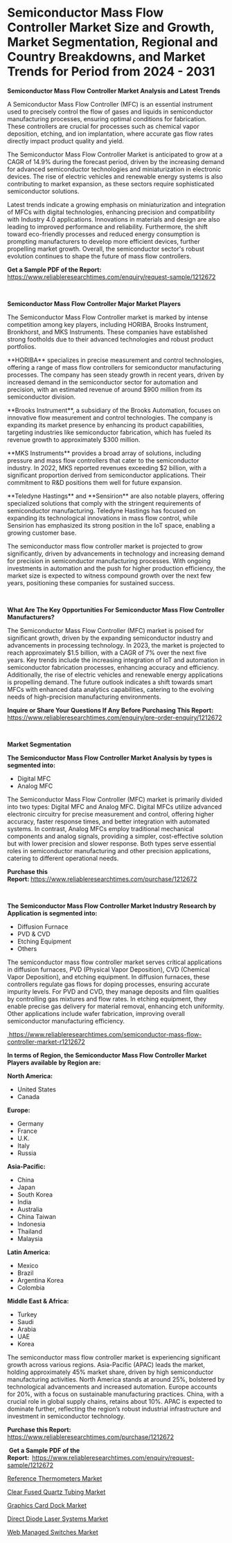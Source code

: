 <p><h1>Semiconductor Mass Flow Controller Market Size and Growth, Market Segmentation, Regional and Country Breakdowns, and Market Trends for Period from 2024 -  2031</h1></p><p><strong>Semiconductor Mass Flow Controller Market Analysis and Latest Trends</strong></p>
<p><p>A Semiconductor Mass Flow Controller (MFC) is an essential instrument used to precisely control the flow of gases and liquids in semiconductor manufacturing processes, ensuring optimal conditions for fabrication. These controllers are crucial for processes such as chemical vapor deposition, etching, and ion implantation, where accurate gas flow rates directly impact product quality and yield.</p><p>The Semiconductor Mass Flow Controller Market is anticipated to grow at a CAGR of 14.9% during the forecast period, driven by the increasing demand for advanced semiconductor technologies and miniaturization in electronic devices. The rise of electric vehicles and renewable energy systems is also contributing to market expansion, as these sectors require sophisticated semiconductor solutions.</p><p>Latest trends indicate a growing emphasis on miniaturization and integration of MFCs with digital technologies, enhancing precision and compatibility with Industry 4.0 applications. Innovations in materials and design are also leading to improved performance and reliability. Furthermore, the shift toward eco-friendly processes and reduced energy consumption is prompting manufacturers to develop more efficient devices, further propelling market growth. Overall, the semiconductor sector's robust evolution continues to shape the future of mass flow controllers.</p></p>
<p><strong>Get a Sample PDF of the Report:&nbsp;</strong> <a href="https://www.reliableresearchtimes.com/enquiry/request-sample/1212672?utm_campaign=1386&utm_medium=2&utm_source=Github&utm_content=ia&utm_term=06102024&utm_id=semiconductor-mass-flow-controller">https://www.reliableresearchtimes.com/enquiry/request-sample/1212672</a></p>
<p>&nbsp;</p>
<p><strong>Semiconductor Mass Flow Controller Major Market Players</strong></p>
<p><p>The Semiconductor Mass Flow Controller market is marked by intense competition among key players, including HORIBA, Brooks Instrument, Bronkhorst, and MKS Instruments. These companies have established strong footholds due to their advanced technologies and robust product portfolios.</p><p>**HORIBA** specializes in precise measurement and control technologies, offering a range of mass flow controllers for semiconductor manufacturing processes. The company has seen steady growth in recent years, driven by increased demand in the semiconductor sector for automation and precision, with an estimated revenue of around $900 million from its semiconductor division.</p><p>**Brooks Instrument**, a subsidiary of the Brooks Automation, focuses on innovative flow measurement and control technologies. The company is expanding its market presence by enhancing its product capabilities, targeting industries like semiconductor fabrication, which has fueled its revenue growth to approximately $300 million.</p><p>**MKS Instruments** provides a broad array of solutions, including pressure and mass flow controllers that cater to the semiconductor industry. In 2022, MKS reported revenues exceeding $2 billion, with a significant proportion derived from semiconductor applications. Their commitment to R&D positions them well for future expansion.</p><p>**Teledyne Hastings** and **Sensirion** are also notable players, offering specialized solutions that comply with the stringent requirements of semiconductor manufacturing. Teledyne Hastings has focused on expanding its technological innovations in mass flow control, while Sensirion has emphasized its strong position in the IoT space, enabling a growing customer base.</p><p>The semiconductor mass flow controller market is projected to grow significantly, driven by advancements in technology and increasing demand for precision in semiconductor manufacturing processes. With ongoing investments in automation and the push for higher production efficiency, the market size is expected to witness compound growth over the next few years, positioning these companies for sustained success.</p></p>
<p>&nbsp;</p>
<p><strong>What Are The Key Opportunities For Semiconductor Mass Flow Controller Manufacturers?</strong></p>
<p><p>The Semiconductor Mass Flow Controller (MFC) market is poised for significant growth, driven by the expanding semiconductor industry and advancements in processing technology. In 2023, the market is projected to reach approximately $1.5 billion, with a CAGR of 7% over the next five years. Key trends include the increasing integration of IoT and automation in semiconductor fabrication processes, enhancing accuracy and efficiency. Additionally, the rise of electric vehicles and renewable energy applications is propelling demand. The future outlook indicates a shift towards smart MFCs with enhanced data analytics capabilities, catering to the evolving needs of high-precision manufacturing environments.</p></p>
<p><strong>Inquire or Share Your Questions If Any Before Purchasing This Report:</strong> <a href="https://www.reliableresearchtimes.com/enquiry/pre-order-enquiry/1212672?utm_campaign=1386&utm_medium=2&utm_source=Github&utm_content=ia&utm_term=06102024&utm_id=semiconductor-mass-flow-controller">https://www.reliableresearchtimes.com/enquiry/pre-order-enquiry/1212672</a></p>
<p>&nbsp;</p>
<p><strong>Market Segmentation</strong></p>
<p><strong>The Semiconductor Mass Flow Controller Market Analysis by types is segmented into:</strong></p>
<p><ul><li>Digital MFC</li><li>Analog MFC</li></ul></p>
<p><p>The Semiconductor Mass Flow Controller (MFC) market is primarily divided into two types: Digital MFC and Analog MFC. Digital MFCs utilize advanced electronic circuitry for precise measurement and control, offering higher accuracy, faster response times, and better integration with automated systems. In contrast, Analog MFCs employ traditional mechanical components and analog signals, providing a simpler, cost-effective solution but with lower precision and slower response. Both types serve essential roles in semiconductor manufacturing and other precision applications, catering to different operational needs.</p></p>
<p><strong>Purchase this Report:&nbsp;</strong><a href="https://www.reliableresearchtimes.com/purchase/1212672?utm_campaign=1386&utm_medium=2&utm_source=Github&utm_content=ia&utm_term=06102024&utm_id=semiconductor-mass-flow-controller">https://www.reliableresearchtimes.com/purchase/1212672</a></p>
<p>&nbsp;</p>
<p><strong>The Semiconductor Mass Flow Controller Market Industry Research by Application is segmented into:</strong></p>
<p><ul><li>Diffusion Furnace</li><li>PVD & CVD</li><li>Etching Equipment</li><li>Others</li></ul></p>
<p><p>The semiconductor mass flow controller market serves critical applications in diffusion furnaces, PVD (Physical Vapor Deposition), CVD (Chemical Vapor Deposition), and etching equipment. In diffusion furnaces, these controllers regulate gas flows for doping processes, ensuring accurate impurity levels. For PVD and CVD, they manage deposits and film qualities by controlling gas mixtures and flow rates. In etching equipment, they enable precise gas delivery for material removal, enhancing etch uniformity. Other applications include wafer fabrication, improving overall semiconductor manufacturing efficiency.</p></p>
<p><a href="https://www.reliableresearchtimes.com/semiconductor-mass-flow-controller-market-r1212672?utm_campaign=1386&utm_medium=2&utm_source=Github&utm_content=ia&utm_term=06102024&utm_id=semiconductor-mass-flow-controller">&nbsp;https://www.reliableresearchtimes.com/semiconductor-mass-flow-controller-market-r1212672</a></p>
<p><strong>In terms of Region, the Semiconductor Mass Flow Controller Market Players available by Region are:</strong></p>
<p>
    <p> <strong> North America: </strong>
        <ul>
            <li>United States</li>
            <li>Canada</li>
        </ul>
        </p> 
    <p> <strong> Europe: </strong>
        <ul>
            <li>Germany</li>
            <li>France</li>
            <li>U.K.</li>
            <li>Italy</li>
            <li>Russia</li>
        </ul>
        </p> 
    <p> <strong> Asia-Pacific: </strong>
        <ul>
            <li>China</li>
            <li>Japan</li>
            <li>South Korea</li>
            <li>India</li>
            <li>Australia</li>
            <li>China Taiwan</li>
            <li>Indonesia</li>
            <li>Thailand</li>
            <li>Malaysia</li>
        </ul>
        </p> 
    <p> <strong> Latin America: </strong>
        <ul>
            <li>Mexico</li>
            <li>Brazil</li>
            <li>Argentina Korea</li>
            <li>Colombia</li>
        </ul>
        </p> 
    <p> <strong> Middle East & Africa: </strong>
        <ul>
            <li>Turkey</li>
            <li>Saudi</li>
            <li>Arabia</li>
            <li>UAE</li>
            <li>Korea</li>
        </ul>
    </p>
    </p>
<p><p>The semiconductor mass flow controller market is experiencing significant growth across various regions. Asia-Pacific (APAC) leads the market, holding approximately 45% market share, driven by high semiconductor manufacturing activities. North America stands at around 25%, bolstered by technological advancements and increased automation. Europe accounts for 20%, with a focus on sustainable manufacturing practices. China, with a crucial role in global supply chains, retains about 10%. APAC is expected to dominate further, reflecting the region’s robust industrial infrastructure and investment in semiconductor technology.</p></p>
<p><strong>Purchase this Report: </strong><a href="https://www.reliableresearchtimes.com/purchase/1212672?utm_campaign=1386&utm_medium=2&utm_source=Github&utm_content=ia&utm_term=06102024&utm_id=semiconductor-mass-flow-controller">https://www.reliableresearchtimes.com/purchase/1212672</a></p>
<p>&nbsp;<strong>Get a Sample PDF of the Report:&nbsp;&nbsp;</strong><a href="https://www.reliableresearchtimes.com/enquiry/request-sample/1212672?utm_campaign=1386&utm_medium=2&utm_source=Github&utm_content=ia&utm_term=06102024&utm_id=semiconductor-mass-flow-controller">https://www.reliableresearchtimes.com/enquiry/request-sample/1212672</a></p>
<p><strong></strong></p>
<p><p><a href="https://www.linkedin.com/pulse/global-reference-thermometers-market-share-growth-opportunities-pscse?utm_campaign=1386&utm_medium=2&utm_source=Github&utm_content=ia&utm_term=06102024&utm_id=semiconductor-mass-flow-controller">Reference Thermometers Market</a></p><p><a href="https://www.linkedin.com/pulse/clear-fused-quartz-tubing-market-innovations-trends-comprehensive-w0ese?utm_campaign=1386&utm_medium=2&utm_source=Github&utm_content=ia&utm_term=06102024&utm_id=semiconductor-mass-flow-controller">Clear Fused Quartz Tubing Market</a></p><p><a href="https://www.linkedin.com/pulse/graphics-card-dock-market-growth-segmentation-regional-analysis-7mcne?utm_campaign=1386&utm_medium=2&utm_source=Github&utm_content=ia&utm_term=06102024&utm_id=semiconductor-mass-flow-controller">Graphics Card Dock Market</a></p><p><a href="https://www.linkedin.com/pulse/exploring-direct-diode-laser-systems-market-dynamics-revenue-jma6e?utm_campaign=1386&utm_medium=2&utm_source=Github&utm_content=ia&utm_term=06102024&utm_id=semiconductor-mass-flow-controller">Direct Diode Laser Systems Market</a></p><p><a href="https://www.linkedin.com/pulse/web-managed-switches-market-navigating-challenges-unlocking-potential-1o3we?utm_campaign=1386&utm_medium=2&utm_source=Github&utm_content=ia&utm_term=06102024&utm_id=semiconductor-mass-flow-controller">Web Managed Switches Market</a></p></p>